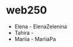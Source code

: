 # web250

<ul>
  <li>Elena - ElenaZelenina</li>
  <li>Tahira -</li>
  <li>Mariia - MariiaPa</li>
 </ul>
